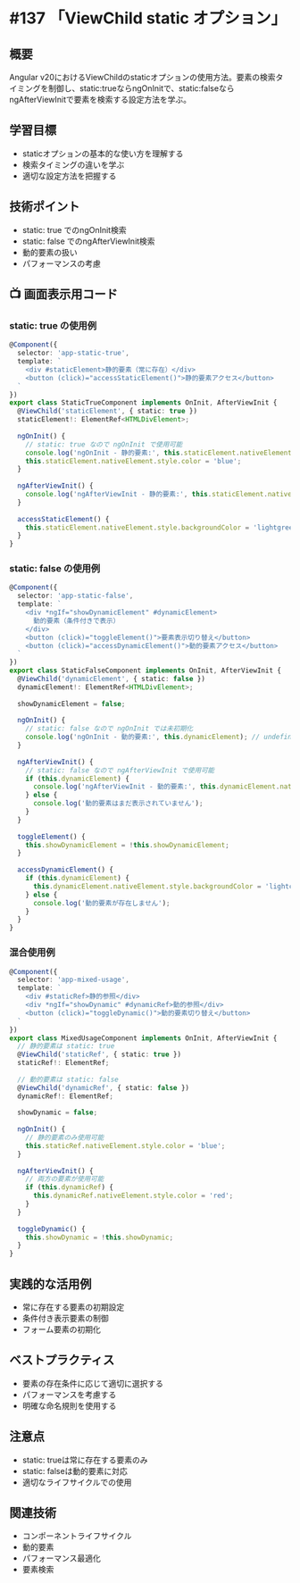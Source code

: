# #137 「ViewChild static オプション」

## 概要
Angular v20におけるViewChildのstaticオプションの使用方法。要素の検索タイミングを制御し、static:trueならngOnInitで、static:falseならngAfterViewInitで要素を検索する設定方法を学ぶ。

## 学習目標
- staticオプションの基本的な使い方を理解する
- 検索タイミングの違いを学ぶ
- 適切な設定方法を把握する

## 技術ポイント
- static: true でのngOnInit検索
- static: false でのngAfterViewInit検索
- 動的要素の扱い
- パフォーマンスの考慮

## 📺 画面表示用コード

### static: true の使用例
```typescript
@Component({
  selector: 'app-static-true',
  template: `
    <div #staticElement>静的要素（常に存在）</div>
    <button (click)="accessStaticElement()">静的要素アクセス</button>
  `
})
export class StaticTrueComponent implements OnInit, AfterViewInit {
  @ViewChild('staticElement', { static: true }) 
  staticElement!: ElementRef<HTMLDivElement>;
  
  ngOnInit() {
    // static: true なので ngOnInit で使用可能
    console.log('ngOnInit - 静的要素:', this.staticElement.nativeElement);
    this.staticElement.nativeElement.style.color = 'blue';
  }
  
  ngAfterViewInit() {
    console.log('ngAfterViewInit - 静的要素:', this.staticElement.nativeElement);
  }
  
  accessStaticElement() {
    this.staticElement.nativeElement.style.backgroundColor = 'lightgreen';
  }
}
```

### static: false の使用例
```typescript
@Component({
  selector: 'app-static-false',
  template: `
    <div *ngIf="showDynamicElement" #dynamicElement>
      動的要素（条件付きで表示）
    </div>
    <button (click)="toggleElement()">要素表示切り替え</button>
    <button (click)="accessDynamicElement()">動的要素アクセス</button>
  `
})
export class StaticFalseComponent implements OnInit, AfterViewInit {
  @ViewChild('dynamicElement', { static: false }) 
  dynamicElement!: ElementRef<HTMLDivElement>;
  
  showDynamicElement = false;
  
  ngOnInit() {
    // static: false なので ngOnInit では未初期化
    console.log('ngOnInit - 動的要素:', this.dynamicElement); // undefined
  }
  
  ngAfterViewInit() {
    // static: false なので ngAfterViewInit で使用可能
    if (this.dynamicElement) {
      console.log('ngAfterViewInit - 動的要素:', this.dynamicElement.nativeElement);
    } else {
      console.log('動的要素はまだ表示されていません');
    }
  }
  
  toggleElement() {
    this.showDynamicElement = !this.showDynamicElement;
  }
  
  accessDynamicElement() {
    if (this.dynamicElement) {
      this.dynamicElement.nativeElement.style.backgroundColor = 'lightcoral';
    } else {
      console.log('動的要素が存在しません');
    }
  }
}
```

### 混合使用例
```typescript
@Component({
  selector: 'app-mixed-usage',
  template: `
    <div #staticRef>静的参照</div>
    <div *ngIf="showDynamic" #dynamicRef>動的参照</div>
    <button (click)="toggleDynamic()">動的要素切り替え</button>
  `
})
export class MixedUsageComponent implements OnInit, AfterViewInit {
  // 静的要素は static: true
  @ViewChild('staticRef', { static: true }) 
  staticRef!: ElementRef;
  
  // 動的要素は static: false
  @ViewChild('dynamicRef', { static: false }) 
  dynamicRef!: ElementRef;
  
  showDynamic = false;
  
  ngOnInit() {
    // 静的要素のみ使用可能
    this.staticRef.nativeElement.style.color = 'blue';
  }
  
  ngAfterViewInit() {
    // 両方の要素が使用可能
    if (this.dynamicRef) {
      this.dynamicRef.nativeElement.style.color = 'red';
    }
  }
  
  toggleDynamic() {
    this.showDynamic = !this.showDynamic;
  }
}
```

## 実践的な活用例
- 常に存在する要素の初期設定
- 条件付き表示要素の制御
- フォーム要素の初期化

## ベストプラクティス
- 要素の存在条件に応じて適切に選択する
- パフォーマンスを考慮する
- 明確な命名規則を使用する

## 注意点
- static: trueは常に存在する要素のみ
- static: falseは動的要素に対応
- 適切なライフサイクルでの使用

## 関連技術
- コンポーネントライフサイクル
- 動的要素
- パフォーマンス最適化
- 要素検索
